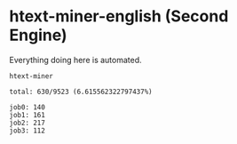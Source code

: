 # htext-miner-english (Second Engine)

Everything doing here is automated.

```
htext-miner

total: 630/9523 (6.615562322797437%)

job0: 140
job1: 161
job2: 217
job3: 112
```